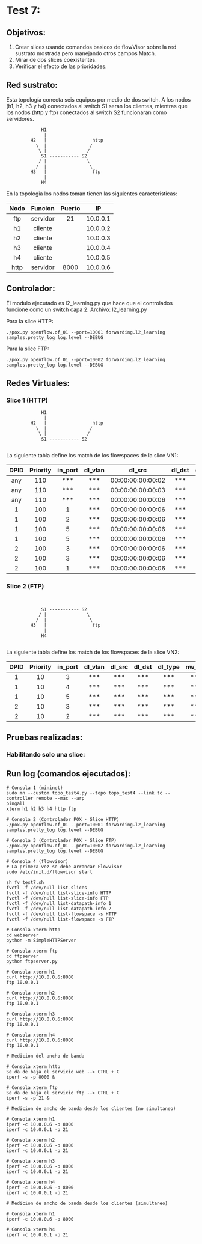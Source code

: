 # Test 7:

## Objetivos:
1. Crear slices usando comandos basicos de flowVisor sobre la red sustrato mostrada pero manejando otros campos Match.
2. Mirar de dos slices coexistentes.
3. Verificar el efecto de las prioridades.

## Red sustrato:  
Esta topología conecta seis equipos por medio de dos switch. A los nodos (h1, h2, h3 y h4) conectados al switch S1 seran los clientes, mientras que los nodos (http y ftp) conectados al switch S2 funcionaran como servidores.

```
             H1
              |
         H2   |                 http
           \  |                / 
            \ |               /
             S1 ----------- S2
            / |               \ 
           /  |                \
         H3   |                 ftp
              |
             H4
```


En la topologia los nodos toman tienen las siguientes caracteristicas:


|Nodo        |Funcion     |Puerto      |IP          |
|:----------:|:----------:|:----------:|:----------:|
|ftp         |servidor    |21          |10.0.0.1    |
|h1          |cliente     |            |10.0.0.2    |
|h2          |cliente     |            |10.0.0.3    |
|h3          |cliente     |            |10.0.0.4    |
|h4          |cliente     |            |10.0.0.5    |
|http        |servidor    |8000        |10.0.0.6    |


## Controlador: 
El modulo ejecutado es l2_learning.py que hace que el controlados funcione como un switch capa 2.
Archivo: l2_learning.py

Para la slice HTTP:
```
./pox.py openflow.of_01 --port=10001 forwarding.l2_learning samples.pretty_log log.level --DEBUG
```

Para la slice FTP:
```
./pox.py openflow.of_01 --port=10002 forwarding.l2_learning samples.pretty_log log.level --DEBUG
```
## Redes Virtuales: 

### Slice 1 (HTTP)

```
             H1
              |
         H2   |                 http
           \  |                / 
            \ |               /
             S1 ----------- S2
             
```

La siguiente tabla define los match de los flowspaces de la slice VN1:

|DPID        |Priority    |in_port     |dl_vlan     |dl_src      |dl_dst      |dl_type     |nw_src      |nw_dst      |nw_proto    |nw_tos      |tp_src      |tp_dst       |
|:----------:|:----------:|:----------:|:----------:|:----------:|:----------:|:----------:|:----------:|:----------:|:----------:|:----------:|:----------:|:----------:|
|any|110|***|***|00:00:00:00:00:02|***|0x806|10.0.0.2|***|***|***|***|***|
|any|110|***|***|00:00:00:00:00:03|***|0x806|10.0.0.3|***|***|***|***|***|
|any|110|***|***|00:00:00:00:00:06|***|0x806|10.0.0.6|***|***|***|***|***|
|1|100|1|***|00:00:00:00:00:06|***|***|***|***|***|***|***|***|
|1|100|2|***|00:00:00:00:00:06|***|***|***|***|***|***|***|***|
|1|100|5|***|00:00:00:00:00:06|***|***|***|***|***|***|8000|***|
|1|100|5|***|00:00:00:00:00:06|***|***|***|***|***|***|***|8000|
|2|100|3|***|00:00:00:00:00:06|***|***|***|***|***|***|8000|***|
|2|100|3|***|00:00:00:00:00:06|***|***|***|***|***|***|***|8000|
|2|100|1|***|00:00:00:00:00:06|***|***|***|***|***|***|***|***|

### Slice 2 (FTP)

```
    
            
             S1 ----------- S2
            / |               \ 
           /  |                \
         H3   |                 ftp
              |
             H4
         
```

La siguiente tabla define los match de los flowspaces de la slice VN2:

|DPID        |Priority    |in_port     |dl_vlan     |dl_src      |dl_dst      |dl_type     |nw_src      |nw_dst      |nw_proto    |nw_tos      |tp_src      |tp_dst       |
|:----------:|:----------:|:----------:|:----------:|:----------:|:----------:|:----------:|:----------:|:----------:|:----------:|:----------:|:----------:|:----------:|
|1|10|3|***|***|***|***|***|***|***|***|***|***|
|1|10|4|***|***|***|***|***|***|***|***|***|***|
|1|10|5|***|***|***|***|***|***|***|***|***|***|
|2|10|3|***|***|***|***|***|***|***|***|***|***|
|2|10|2|***|***|***|***|***|***|***|***|***|***|

## Pruebas realizadas:

### Habilitando solo una slice:

## Run log (comandos ejecutados):

```
# Consola 1 (mininet)
sudo mn --custom topo_test4.py --topo topo_test4 --link tc --controller remote --mac --arp
pingall
xterm h1 h2 h3 h4 http ftp

# Consola 2 (Controlador POX - Slice HTTP)
./pox.py openflow.of_01 --port=10001 forwarding.l2_learning samples.pretty_log log.level --DEBUG

# Consola 3 (Controlador POX - Slice FTP)
./pox.py openflow.of_01 --port=10002 forwarding.l2_learning samples.pretty_log log.level --DEBUG

# Consola 4 (flowvisor)
# La primera vez se debe arrancar Flowvisor
sudo /etc/init.d/flowvisor start

sh fv_test7.sh
fvctl -f /dev/null list-slices
fvctl -f /dev/null list-slice-info HTTP
fvctl -f /dev/null list-slice-info FTP
fvctl -f /dev/null list-datapath-info 1
fvctl -f /dev/null list-datapath-info 2
fvctl -f /dev/null list-flowspace -s HTTP
fvctl -f /dev/null list-flowspace -s FTP

# Consola xterm http
cd webserver
python -m SimpleHTTPServer

# Consola xterm ftp
cd ftpserver
python ftpserver.py

# Consola xterm h1
curl http://10.0.0.6:8000
ftp 10.0.0.1

# Consola xterm h2
curl http://10.0.0.6:8000
ftp 10.0.0.1

# Consola xterm h3
curl http://10.0.0.6:8000
ftp 10.0.0.1

# Consola xterm h4
curl http://10.0.0.6:8000
ftp 10.0.0.1

# Medicion del ancho de banda

# Consola xterm http
Se da de baja el servicio web --> CTRL + C
iperf -s -p 8000 &

# Consola xterm ftp
Se da de baja el servicio ftp --> CTRL + C
iperf -s -p 21 &

# Medicion de ancho de banda desde los clientes (no simultaneo)

# Consola xterm h1
iperf -c 10.0.0.6 -p 8000
iperf -c 10.0.0.1 -p 21

# Consola xterm h2
iperf -c 10.0.0.6 -p 8000
iperf -c 10.0.0.1 -p 21

# Consola xterm h3
iperf -c 10.0.0.6 -p 8000
iperf -c 10.0.0.1 -p 21

# Consola xterm h4
iperf -c 10.0.0.6 -p 8000
iperf -c 10.0.0.1 -p 21

# Medicion de ancho de banda desde los clientes (simultaneo)

# Consola xterm h1
iperf -c 10.0.0.6 -p 8000

# Consola xterm h4
iperf -c 10.0.0.1 -p 21

```

